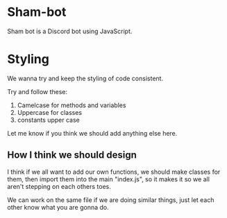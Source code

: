 # Sham-bot
Sham bot is a Discord bot using JavaScript.

# Styling
We wanna try and keep the styling of code consistent.

Try and follow these:

1. Camelcase for methods and variables
2. Uppercase for classes 
3. constants upper case

Let me know if you think we should add anything else here.

## How I think we should design

I think if we all want to add our own functions, we should make classes for them, then import them into the main "index.js", so it makes it so we all aren't stepping on each others toes. 


We can work on the same file if we are doing similar things, just let each other know what you are gonna do.